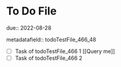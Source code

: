 # To Do File

due:: 2022-08-28

metadatafield:: todoTestFile_466\_48

- [ ] Task of todoTestFile_466 1 [[Query me]]
- [ ] Task of todoTestFile_466 2
